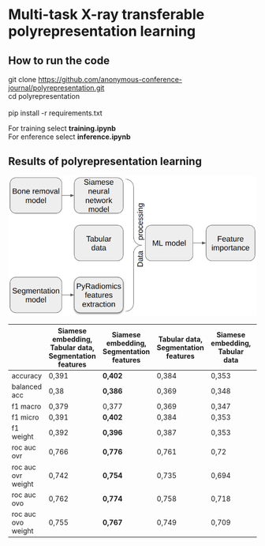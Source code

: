 # Multi-task X-ray transferable polyrepresentation learning

## How to run the code
git clone https://github.com/anonymous-conference-journal/polyrepresentation.git \
cd polyrepresentation \
\
pip install -r requirements.txt

For training select **training.ipynb** \
For enference select **inference.ipynb**

## Results of polyrepresentation learning

![polyrepresentation image](https://github.com/anonymous-conference-journal/polyrepresentation/blob/main/overview.png?raw=true)

|  | **Siamese embedding, Tabular data, Segmentation features** | **Siamese embedding, Segmentation features** | **Tabular data, Segmentation features** | **Siamese embedding, Tabular data** | **Segmentation features** | **Siamese embedding** | **Tabular data** |
|---|---|---|---|---|---|---|---|
| accuracy | 0,391 | **0,402** | 0,384 | 0,353 | 0,394 | 0,348 | 0,222 |
| balanced acc | 0,38 |**0,386** | 0,369 | 0,348 | 0,385 | 0,329 | 0,211 |
| f1 macro | 0,379 | 0,377 | 0,369 | 0,347 |**0,382** | 0,319 | 0,2 |
| f1 micro | 0,391 |**0,402** | 0,384 | 0,353 | 0,394 | 0,348 | 0,222 |
| f1 weight | 0,392 |**0,396** | 0,387 | 0,353 | 0,393 | 0,342 | 0,212 |
| roc auc ovr | 0,766 |**0,776** | 0,761 | 0,72 | 0,764 | 0,72 | 0,618 |
| roc auc ovr weight | 0,742 |**0,754** | 0,735 | 0,694 | 0,739 | 0,703 | 0,582 |
| roc auc ovo | 0,762 |**0,774** | 0,758 | 0,718 | 0,764 | 0,717 | 0,621 |
| roc auc ovo weight | 0,755 |**0,767** | 0,749 | 0,709 | 0,754 | 0,712 | 0,606 |
